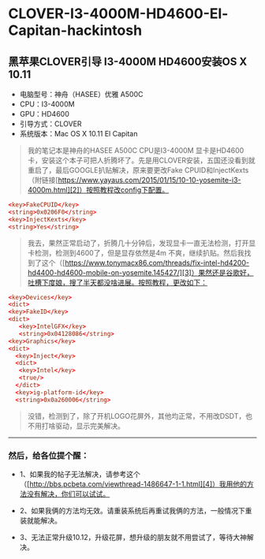 # CLOVER-I3-4000M-HD4600-El-Capitan-hackintosh
## 黑苹果CLOVER引导 I3-4000M HD4600安装OS X 10.11
* 电脑型号：神舟（HASEE）优雅 A500C
* CPU：I3-4000M
* GPU：HD4600
* 引导方式：CLOVER
* 系统版本：Mac OS X 10.11 El Capitan

> 我的笔记本是神舟的HASEE A500C CPU是I3-4000M 显卡是HD4600卡，安装这个本子可把人折腾坏了。先是用CLOVER安装，五国还没看到就重启了，最后GOOGLE扒贴解决，原来要更改Fake CPUID和InjectKexts（附链接[https://www.yayaus.com/2015/01/15/10-10-yosemite-i3-4000m.html][2]）按照教程改config下配置。
```conf
<key>FakeCPUID</key>
<string>0x0206F0</string>
<key>InjectKexts</key>
<string>Yes</string>
```
> 我去，果然正常启动了，折腾几十分钟后，发现显卡一直无法检测，打开显卡检测，检测到4600了，但是显存依然是4m 不爽，继续扒贴。然后我找到了这个（[https://www.tonymacx86.com/threads/fix-intel-hd4200-hd4400-hd4600-mobile-on-yosemite.145427/][3]）果然还是谷歌好，吐槽下度娘，搜了半天都没啥进展。按照教程，更改如下：

```conf
<key>Devices</key>
<dict>
<key>FakeID</key>
<dict>
   <key>IntelGFX</key>
   <string>0x04128086</string>
<key>Graphics</key>
<dict>
  <key>Inject</key>
  <dict>
   <key>Intel</key>
   <true/>
  </dict>
  <key>ig-platform-id</key>
  <string>0x0a260006</string>
```
> 没错，检测到了，除了开机LOGO花屏外，其他均正常，不用改DSDT，也不用打啥驱动，显示完美解决。
***
### 然后，给各位提个醒：
* 1、如果我的帖子无法解决，请参考这个（[http://bbs.pcbeta.com/viewthread-1486647-1-1.html][4]）我用他的方法没有解决，你们可以试试。
* 2、如果我俩的方法均无效。请重装系统后再重试我俩的方法，一般情况下重装就能解决。
* 3、无法正常升级10.12，升级花屏，想升级的朋友就不用尝试了，等待大神解决。


  [1]: https://github.com/Techeek/CLOVER-I3-4000M-HD4600-El-Capitan-hackintosh
  [2]: https://www.yayaus.com/2015/01/15/10-10-yosemite-i3-4000m.html
  [3]: https://www.tonymacx86.com/threads/fix-intel-hd4200-hd4400-hd4600-mobile-on-yosemite.145427/
  [4]: http://bbs.pcbeta.com/viewthread-1486647-1-1.html

